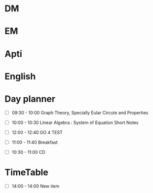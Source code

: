 # DM

# EM

# Apti

# English

# Day planner



- [ ] 09:30 - 10:00 Graph Theory, Specially Eular Circute and Properties

- [ ] 10:00 - 10:30 Linear Algebra : System of Equation Short Notes
- [ ] 12:00 - 12:40 GO 4 TEST
- [ ] 11:00 - 11:40 Breakfast
- [ ] 10:30 - 11:00 CD

# TimeTable

- [ ] 14:00 - 14:00 New item
